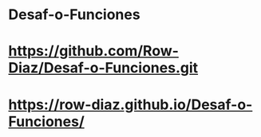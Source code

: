 # Desaf-o-Funciones
# https://github.com/Row-Diaz/Desaf-o-Funciones.git
# https://row-diaz.github.io/Desaf-o-Funciones/